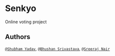 # Senkyo
Online voting project

## Authors
[`@Shubham Yadav`](https://github.com/Shubhamx25),
[`@Bhushan Srivastava`](https://github.com/bhushan-srivastava),
[`@Sreeraj Nair`](https://github.com/sree-raj-nair)
